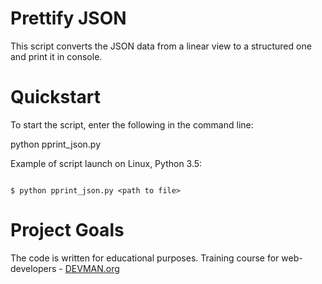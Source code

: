 # Prettify JSON

This script converts the JSON data from a linear view to a structured one and print it in console. 

# Quickstart
To start the script, enter the following in the command line: 

python pprint_json.py <path to file>

Example of script launch on Linux, Python 3.5:

```#!bash

$ python pprint_json.py <path to file>

```

# Project Goals

The code is written for educational purposes. Training course for web-developers - [DEVMAN.org](https://devman.org)

